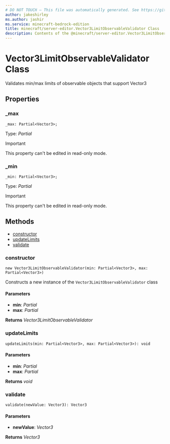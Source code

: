 ```yaml
---
# DO NOT TOUCH — This file was automatically generated. See https://github.com/mojang/minecraftapidocsgenerator to modify descriptions, examples, etc.
author: jakeshirley
ms.author: jashir
ms.service: minecraft-bedrock-edition
title: minecraft/server-editor.Vector3LimitObservableValidator Class
description: Contents of the @minecraft/server-editor.Vector3LimitObservableValidator class.
---
```

# Vector3LimitObservableValidator Class

Validates min/max limits of observable objects that support Vector3

## Properties

### **_max**
`_max: Partial<Vector3>;`

Type: *Partial<Vector3>*
  
> [!IMPORTANT]
> This property can't be edited in read-only mode.

### **_min**
`_min: Partial<Vector3>;`

Type: *Partial<Vector3>*
  
> [!IMPORTANT]
> This property can't be edited in read-only mode.

## Methods
- [constructor](#(constructor))
- [updateLimits](#updatelimits)
- [validate](#validate)

### **constructor**
`
new Vector3LimitObservableValidator(min: Partial<Vector3>, max: Partial<Vector3>)
`

Constructs a new instance of the `Vector3LimitObservableValidator` class

#### **Parameters**
- **min**: *Partial<Vector3>*
- **max**: *Partial<Vector3>*

**Returns** *Vector3LimitObservableValidator*

### **updateLimits**
`
updateLimits(min: Partial<Vector3>, max: Partial<Vector3>): void
`

#### **Parameters**
- **min**: *Partial<Vector3>*
- **max**: *Partial<Vector3>*

**Returns** *void*

### **validate**
`
validate(newValue: Vector3): Vector3
`

#### **Parameters**
- **newValue**: *Vector3*

**Returns** *Vector3*
